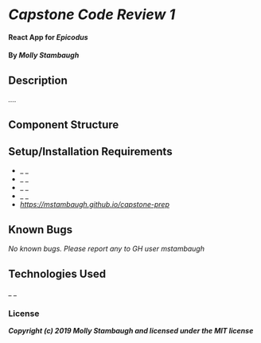 # _Capstone Code Review 1_

#### React App for _**Epicodus**_

#### By _**Molly Stambaugh**_

## Description

_...._
## Component Structure 


## Setup/Installation Requirements

* _ _
* _ _
* _ _ 
* _ _
* _https://mstambaugh.github.io/capstone-prep_


## Known Bugs

_No known bugs. Please report any to GH user mstambaugh_



## Technologies Used

_ _

### License


**_Copyright (c) 2019 Molly Stambaugh and licensed under the MIT license_**
